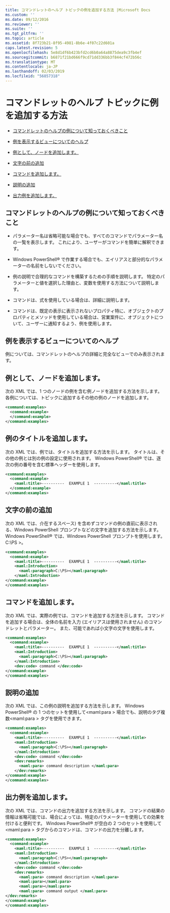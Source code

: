 ```yaml
---
title: コマンドレットのヘルプ トピックの例を追加する方法 |Microsoft Docs
ms.custom: ''
ms.date: 09/12/2016
ms.reviewer: ''
ms.suite: ''
ms.tgt_pltfrm: ''
ms.topic: article
ms.assetid: 8f723b21-8f95-4981-8b6e-4f07c22d601a
caps.latest.revision: 5
ms.openlocfilehash: 5e8d1df6b423bfd2cd6b0a64a8875dea9c3fb4ef
ms.sourcegitcommit: b6871f21bd666f9cd71dd336bb3f844cf472b56c
ms.translationtype: MT
ms.contentlocale: ja-JP
ms.lasthandoff: 02/03/2019
ms.locfileid: "56857318"
---
```

# <a name="how-to-add-examples-to-a-cmdlet-help-topic"></a>コマンドレットのヘルプ トピックに例を追加する方法

- [コマンドレットのヘルプの例について知っておくべきこと](#Things-to-Know-about-Examples-in-Cmdlet-Help)

- [例を表示するビューについてのヘルプ](#Help-Views-that-Display-Examples)

- [例として、ノードを追加します。](#Adding-an-Examples-Node)

- [文字の前の追加](#Adding-Preceding-Characters)

- [コマンドを追加します。](#Adding-the-Command)

- [説明の追加](#Adding-a-Description)

- [出力例を追加します。](#Adding-Example-Output)

## <a name="things-to-know-about-examples-in-cmdlet-help"></a>コマンドレットのヘルプの例について知っておくべきこと

- パラメーター名は省略可能な場合でも、すべてのコマンドでパラメーター名の一覧を表示します。 これにより、ユーザーがコマンドを簡単に解釈できます。

- Windows PowerShell® で作業する場合でも、エイリアスと部分的なパラメーターの名前をしないでください。

- 例の説明で合理的なコマンドを構築するための手順を説明します。 特定のパラメーターと値を選択した理由と、変数を使用する方法について説明します。

- コマンドは、式を使用している場合は、詳細に説明します。

- コマンドは、既定の表示に表示されないプロパティ特に、オブジェクトのプロパティとメソッドを使用している場合は、営業案件に、オブジェクトについて、ユーザーに通知するよう、例を使用します。

## <a name="help-views-that-display-examples"></a>例を表示するビューについてのヘルプ

例については、コマンドレットのヘルプの詳細と完全なビューでのみ表示されます。

## <a name="adding-an-examples-node"></a>例として、ノードを追加します。

次の XML では、1 つのノードの例を含む例ノードを追加する方法を示します。 各例については、トピックに追加するその他の例のノードを追加します。

```xml
<command:examples>
  <command:example>
  </command:example>
</command:examples>
```

## <a name="adding-an-example-title"></a>例のタイトルを追加します。

次の XML では、例では、タイトルを追加する方法を示します。 タイトルは、その他の例とは別の例の設定に使用されます。 Windows PowerShell® では、逐次の例の番号を含む標準ヘッダーを使用します。

```xml
<command:examples>
  <command:example>
    <maml:title>----------  EXAMPLE 1  ----------</maml:title>
  </command:example>
</command:examples>
```

## <a name="adding-preceding-characters"></a>文字の前の追加

次の XML では、介在するスペース) を含めずコマンドの例の直前に表示される、Windows PowerShell プロンプトなどの文字を追加する方法を示します。 Windows PowerShell® では、Windows PowerShell プロンプトを使用します。C:\PS &GT;。

```xml
<command:examples>
  <command:example>
    <maml:title>----------  EXAMPLE 1  ----------</maml:title>
    <maml:Introduction>
      <maml:paragraph>C:\PS></maml:paragraph>
    </maml:Introduction>
</command:example>
</command:examples>
```

## <a name="adding-the-command"></a>コマンドを追加します。

次の XML では、実際の例では、コマンドを追加する方法を示します。 コマンドを追加する場合は、全体の名前を入力 (エイリアスは使用されません) のコマンドレットとパラメーター。 また、可能であれば小文字の文字を使用します。

```xml
<command:examples>
  <command:example>
    <maml:title>----------  EXAMPLE 1  ----------</maml:title>
    <maml:Introduction>
      <maml:paragraph>C:\PS></maml:paragraph>
    </maml:Introduction>
    <dev:code> command </dev:code>
</command:example>
</command:examples>
```

## <a name="adding-a-description"></a>説明の追加

次の XML では、この例の説明を追加する方法を示します。 Windows PowerShell® の 1 つのセットを使用して\<maml:para > 場合でも、説明のタグ複数\<maml:para > タグを使用できます。

```xml
<command:examples>
  <command:example>
    <maml:title>----------  EXAMPLE 1  ----------</maml:title>
    <maml:Introduction>
      <maml:paragraph>C:\PS></maml:paragraph>
    </maml:Introduction>
    <dev:code> command </dev:code>
    <dev:remarks>
      <maml:para> command description </maml:para>
    </dev:remarks>
</command:example>
</command:examples>
```

## <a name="adding-example-output"></a>出力例を追加します。

次の XML では、コマンドの出力を追加する方法を示します。 コマンドの結果の情報は省略可能では、場合によっては、特定のパラメーターを使用しての効果を付けると便利です。 Windows PowerShell® が空白の 2 つのセットを使用して\<maml:para > タグからのコマンドは、コマンドの出力を分離します。

```xml
<command:examples>
  <command:example>
    <maml:title>----------  EXAMPLE 1  ----------</maml:title>
    <maml:Introduction>
      <maml:paragraph>C:\PS></maml:paragraph>
    </maml:Introduction>
    <dev:code> command </dev:code>
    <dev:remarks>
      <maml:para> command description </maml:para>
      <maml:para></maml:para>
      <maml:para></maml:para>
      <maml:para> command output </maml:para>
</dev:remarks>
</command:example>
</command:examples>
```